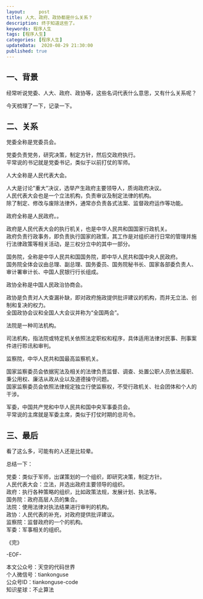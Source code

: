 ```yaml
---   
layout:     post  
title: 人大、政府、政协都是什么关系？  
description: 终于知道这些了。  
keywords: 程序人生  
tags: [程序人生]    
categories: [程序人生]  
updateData:  2020-08-29 21:30:00  
published: true  
---  
```




## 一、背景  


经常听说党委、人大、政府、政协等，这些名词代表什么意思，又有什么关系呢？  


今天梳理了一下，记录一下。  


## 二、关系  


党委全称是党委员会。  


党委负责党务，研究决策，制定方针，然后交政府执行。  
平常说的书记就是党委书记，类似于以前打仗的军师。  


人大全称是人民代表大会。  


人大是讨论"重大"决议，选举产生政府主要领导人，质询政府决议。  
人民代表大会也是一个立法机构，负责审议及制定法律的机构。  
除了制定、修改与废除法律外，通常亦负责各式法案、监督政府运作等功能。  


政府全称是人民政府。。  


政府是人民代表大会的执行机关，也是中华人民共和国国家行政机关。  
政府负责行政事务，即负责执行国家的政策，其工作是对组织进行日常的管理并施行法律政策等相关活动，是三权分立中的其中一部分。  


国务院，全称是中华人民共和国国务院，即中华人民共和国中央人民政府。  
国务院全体会议由总理、副总理、国务委员、国务院秘书长、国家各部委负责人、审计署审计长、中国人民银行行长组成。  




政协全称是中国人民政治协商会。  


政协是负责对人大查漏补缺，即对政府施政提供批评建议的机构，而并无立法、创制和复决的权力。  
全国政协会议和全国人大会议并称为“全国两会”。  




法院是一种司法机构。  


司法机构，指法院或特定机关依照法定职权和程序，具体适用法律对民事、刑事案件进行聆讯和审判。  




监察院，中华人民共和国最高监察机关。  


国家监察委员会依据宪法及相关的法律负责监督、调查、处置公职人员依法履职、秉公用权、廉洁从政从业以及道德操守问题。  
国家监察委员会依照法律规定独立行使监察权，不受行政机关、社会团体和个人的干涉。  


军委，中国共产党和中华人民共和国中央军事委员会。  
平常说的主席就是军委主席，类似于打仗时期的总司令。  


## 三、最后  


看了这么多，可能有的人还是比较晕。  


总结一下：  


党委：类似于军师，出谋策划的一个组织，即研究决策，制定方针。  
人民代表大会：立法，并选出政府主要领导的组织。  
政府：执行各种策略的组织，比如政策法规，发展计划、执法等。  
国务院：政府高层人员的集合。  
法院：使用法律对执法结果进行审判的机构。  
政协：人民代表的补充，对政府提供批评建议。  
监察院：监督政府的一个的机构。  
军委：军事相关的组织。  



《完》  
 

-EOF-  



本文公众号：天空的代码世界  
个人微信号：tiankonguse  
公众号ID：tiankonguse-code  
知识星球：不止算法  


